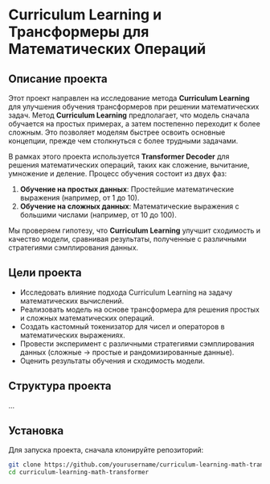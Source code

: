 # Curriculum Learning и Трансформеры для Математических Операций

## Описание проекта

Этот проект направлен на исследование метода **Curriculum Learning** для улучшения обучения трансформеров при решении математических задач. Метод **Curriculum Learning** предполагает, что модель сначала обучается на простых примерах, а затем постепенно переходит к более сложным. Это позволяет моделям быстрее освоить основные концепции, прежде чем столкнуться с более трудными задачами.

В рамках этого проекта используется **Transformer Decoder** для решения математических операций, таких как сложение, вычитание, умножение и деление. Процесс обучения состоит из двух фаз:
1. **Обучение на простых данных**: Простейшие математические выражения (например, от 1 до 10).
2. **Обучение на сложных данных**: Математические выражения с большими числами (например, от 10 до 100).

Мы проверяем гипотезу, что **Curriculum Learning** улучшит сходимость и качество модели, сравнивая результаты, полученные с различными стратегиями сэмплирования данных.

## Цели проекта

- Исследовать влияние подхода Curriculum Learning на задачу математических вычислений.
- Реализовать модель на основе трансформера для решения простых и сложных математических операций.
- Создать кастомный токенизатор для чисел и операторов в математических выражениях.
- Провести эксперимент с различными стратегиями сэмплирования данных (сложные -> простые и рандомизированные данные).
- Оценить результаты обучения и сходимость модели.

## Структура проекта

...

## Установка

Для запуска проекта, сначала клонируйте репозиторий:

```bash
git clone https://github.com/yourusername/curriculum-learning-math-transformer.git
cd curriculum-learning-math-transformer
